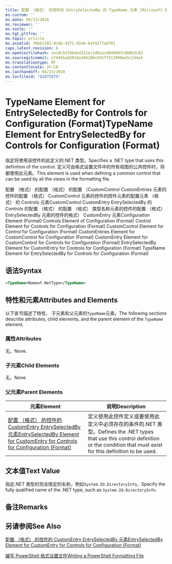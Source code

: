 ```yaml
---
title: 配置 （格式） 的控件的 EntrySelectedBy 的 TypeName 元素 |Microsoft Docs
ms.custom: ''
ms.date: 09/13/2016
ms.reviewer: ''
ms.suite: ''
ms.tgt_pltfrm: ''
ms.topic: article
ms.assetid: 30bb1382-8c6b-4371-82e6-baf427fa0781
caps.latest.revision: 6
ms.openlocfilehash: cec8c5d76bded321ec1d6a1cd0409d7c88863c03
ms.sourcegitcommit: e7445ba8203da304286c591ff513900ad1c244a4
ms.translationtype: MT
ms.contentlocale: zh-CN
ms.lasthandoff: 04/23/2019
ms.locfileid: "62075879"
---
```

# <a name="typename-element-for-entryselectedby-for-controls-for-configuration-format"></a><span data-ttu-id="8f0dd-102">TypeName Element for EntrySelectedBy for Controls for Configuration (Format)</span><span class="sxs-lookup"><span data-stu-id="8f0dd-102">TypeName Element for EntrySelectedBy for Controls for Configuration (Format)</span></span>

<span data-ttu-id="8f0dd-103">指定将使用该控件的此定义的.NET 类型。</span><span class="sxs-lookup"><span data-stu-id="8f0dd-103">Specifies a .NET type that uses this definition of the control.</span></span> <span data-ttu-id="8f0dd-104">定义可由格式设置文件中的所有视图的公共控件时，将都使用此元素。</span><span class="sxs-lookup"><span data-stu-id="8f0dd-104">This element is used when defining a common control that can be used by all the views in the formatting file.</span></span>

<span data-ttu-id="8f0dd-105">配置 （格式） 的配置 （格式） 的配置 （CustomControl CustomEntries 元素的控件的配置 （格式） CustomControl 元素的控件的控件元素的配置元素 （格式） 的 Controls 元素CustomControl CustomEntry EntrySelectedBy 的 Controls 的配置 （格式） 的配置 （格式） 类型名称元素的控件的配置 （格式） EntrySelectedBy 元素的控件的格式） CustomEntry 元素</span><span class="sxs-lookup"><span data-stu-id="8f0dd-105">Configuration Element (Format) Controls Element of Configuration (Format) Control Element for Controls for Configuration (Format) CustomControl Element for Control for Configuration (Format) CustomEntries Element for CustomControl for Configuration (Format) CustomEntry Element for CustomControl for Controls for Configuration (Format) EntrySelectedBy Element for CustomEntry for Controls for Configuration (Format) TypeName Element for EntrySelectedBy for Controls for Configuration (Format)</span></span>

## <a name="syntax"></a><span data-ttu-id="8f0dd-106">语法</span><span class="sxs-lookup"><span data-stu-id="8f0dd-106">Syntax</span></span>

```xml
<TypeName>Nameof.NetType</TypeName>

```

## <a name="attributes-and-elements"></a><span data-ttu-id="8f0dd-107">特性和元素</span><span class="sxs-lookup"><span data-stu-id="8f0dd-107">Attributes and Elements</span></span>

<span data-ttu-id="8f0dd-108">以下各节描述了特性、 子元素和父元素的`TypeName`元素。</span><span class="sxs-lookup"><span data-stu-id="8f0dd-108">The following sections describe attributes, child elements, and the parent element of the `TypeName` element.</span></span>

### <a name="attributes"></a><span data-ttu-id="8f0dd-109">属性</span><span class="sxs-lookup"><span data-stu-id="8f0dd-109">Attributes</span></span>

<span data-ttu-id="8f0dd-110">无。</span><span class="sxs-lookup"><span data-stu-id="8f0dd-110">None.</span></span>

### <a name="child-elements"></a><span data-ttu-id="8f0dd-111">子元素</span><span class="sxs-lookup"><span data-stu-id="8f0dd-111">Child Elements</span></span>

<span data-ttu-id="8f0dd-112">无。</span><span class="sxs-lookup"><span data-stu-id="8f0dd-112">None.</span></span>

### <a name="parent-elements"></a><span data-ttu-id="8f0dd-113">父元素</span><span class="sxs-lookup"><span data-stu-id="8f0dd-113">Parent Elements</span></span>

|<span data-ttu-id="8f0dd-114">元素</span><span class="sxs-lookup"><span data-stu-id="8f0dd-114">Element</span></span>|<span data-ttu-id="8f0dd-115">说明</span><span class="sxs-lookup"><span data-stu-id="8f0dd-115">Description</span></span>|
|-------------|-----------------|
|[<span data-ttu-id="8f0dd-116">配置 （格式） 的控件的 CustomEntry EntrySelectedBy 元素</span><span class="sxs-lookup"><span data-stu-id="8f0dd-116">EntrySelectedBy Element for CustomEntry for Controls for Configuration (Format)</span></span>](./entryselectedby-element-for-customentry-for-controls-for-configuration-format.md)|<span data-ttu-id="8f0dd-117">定义使用此控件定义或要使用此定义中必须存在的条件的.NET 类型。</span><span class="sxs-lookup"><span data-stu-id="8f0dd-117">Defines the .NET types that use this control definition or the condition that must exist for this definition to be used.</span></span>|

## <a name="text-value"></a><span data-ttu-id="8f0dd-118">文本值</span><span class="sxs-lookup"><span data-stu-id="8f0dd-118">Text Value</span></span>

<span data-ttu-id="8f0dd-119">指定.NET 类型的完全限定的名称，例如`System.IO.DirectoryInfo`。</span><span class="sxs-lookup"><span data-stu-id="8f0dd-119">Specify the fully qualified name of the .NET type, such as `System.IO.DirectoryInfo`.</span></span>

## <a name="remarks"></a><span data-ttu-id="8f0dd-120">备注</span><span class="sxs-lookup"><span data-stu-id="8f0dd-120">Remarks</span></span>

## <a name="see-also"></a><span data-ttu-id="8f0dd-121">另请参阅</span><span class="sxs-lookup"><span data-stu-id="8f0dd-121">See Also</span></span>

[<span data-ttu-id="8f0dd-122">配置 （格式） 的控件的 CustomEntry EntrySelectedBy 元素</span><span class="sxs-lookup"><span data-stu-id="8f0dd-122">EntrySelectedBy Element for CustomEntry for Controls for Configuration (Format)</span></span>](./entryselectedby-element-for-customentry-for-controls-for-configuration-format.md)

[<span data-ttu-id="8f0dd-123">编写 PowerShell 格式设置文件</span><span class="sxs-lookup"><span data-stu-id="8f0dd-123">Writing a PowerShell Formatting File</span></span>](./writing-a-powershell-formatting-file.md)
